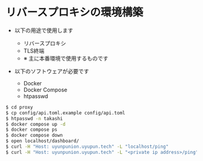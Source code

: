 # リバースプロキシの環境構築

- 以下の用途で使用します
    - リバースプロキシ
    - TLS終端
    - ※ 主に本番環境で使用するものです

- 以下のソフトウェアが必要です
    - Docker
    - Docker Compose
    - htpasswd

```bash
$ cd proxy
$ cp config/api.toml.example config/api.toml                            # urlにAPIのIPとポートの指定が必須
$ htpasswd -n takashi                                                   # ユーザを作成する場合
$ docker compose up -d
$ docker compose ps
$ docker compose down
$ open localhost/dashboard/                                             # ダッシュボード
$ curl -H "Host: uyunpunion.uyupun.tech" -L "localhost/ping"            # 疎通確認
$ curl -H "Host: uyunpunion.uyupun.tech" -L "<private ip address>/ping" # 疎通確認
```
